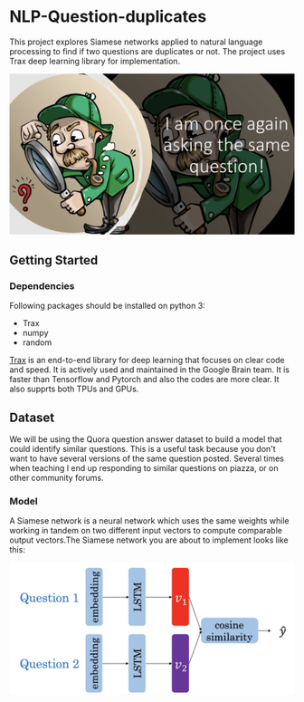 # NLP-Question-duplicates

This project explores Siamese networks applied to natural language processing to find if two questions are duplicates or not. The project uses Trax deep learning library for implementation.


![Alt Text](https://github.com/saeedkhaki92/NLP-Question-duplicates/blob/main/meme.png)


## Getting Started

### Dependencies

Following packages should be installed on python 3:

- Trax
- numpy
- random

<a href="https://github.com/google/trax" target="_blank">Trax</a> is an end-to-end library for deep learning that focuses on clear code and speed. It is actively used and maintained in the Google Brain team. It is faster than Tensorflow and Pytorch and also the codes are more clear. It also supprts both TPUs and GPUs.




## Dataset

We will be using the Quora question answer dataset to build a model that could identify similar questions. This is a useful task because you don't want to have several versions of the same question posted. Several times when teaching I end up responding to similar questions on piazza, or on other community forums. 


### Model

A Siamese network is a neural network which uses the same weights while working in tandem on two different input vectors to compute comparable output vectors.The Siamese network you are about to implement looks like this:


![Alt Text](https://github.com/saeedkhaki92/NLP-Question-duplicates/blob/main/siamese.png)

